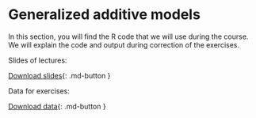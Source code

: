 # Generalized additive models

In this section, you will find the R code that we will use during the course. We will explain the code and output during correction of the exercises.

Slides of lectures:

[Download slides](assets/pdf/EA_062022_TW_ad.pdf){: .md-button }

Data for exercises:

[Download data](assets/exercises/data.zip){: .md-button }
